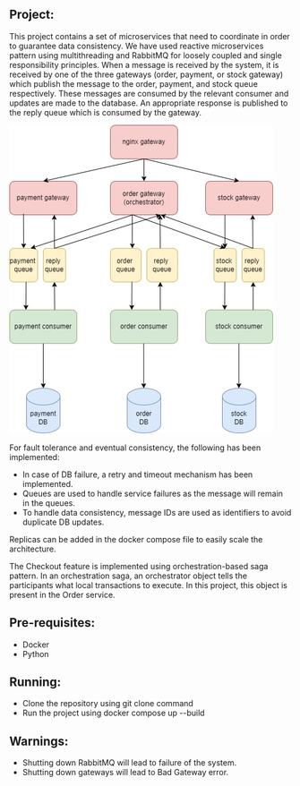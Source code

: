 ## Project:
This project contains a set of microservices that need to coordinate in order to guarantee data consistency. We have used reactive microservices pattern using multithreading and RabbitMQ for loosely coupled and single responsibility principles. When a message is received by the system, it is received by one of the three gateways (order, payment, or stock gateway) which publish the message to the order, payment, and stock queue respectively. These messages are consumed by the relevant consumer and updates are made to the database. An appropriate response is published to the reply queue which is consumed by the gateway. 

![Alt text](images/WSDM-architecture-diagram.jpg "Architecture Diagram")

For fault tolerance and eventual consistency, the following has been implemented:
- In case of DB failure, a retry and timeout mechanism has been implemented.
- Queues are used to handle service failures as the message will remain in the queues.
- To handle data consistency, message IDs are used as identifiers to avoid duplicate DB updates.

Replicas can be added in the docker compose file to easily scale the architecture.

The Checkout feature is implemented using orchestration-based saga pattern. In an orchestration saga, an orchestrator object tells the participants what local transactions to execute. In this project, this object is present in the Order service.


## Pre-requisites:
- Docker
- Python

## Running:
- Clone the repository using git clone command
- Run the project using docker compose up --build


## Warnings: 
- Shutting down RabbitMQ will lead to failure of the system.
- Shutting down gateways will lead to Bad Gateway error.